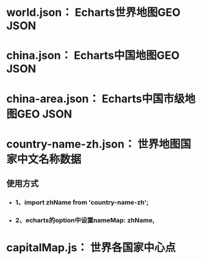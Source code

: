 # world.json： Echarts世界地图GEO JSON
# china.json： Echarts中国地图GEO JSON
# china-area.json： Echarts中国市级地图GEO JSON
# country-name-zh.json： 世界地图国家中文名称数据

## 使用方式

- ### 1、import zhName from 'country-name-zh';
- ### 2、echarts的option中设置nameMap: zhName,

# capitalMap.js： 世界各国家中心点